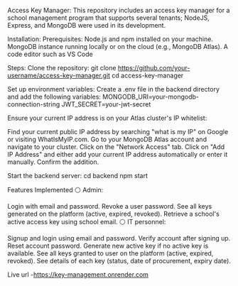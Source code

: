 Access Key Manager:
This repository includes an access key manager for a school management program that supports several tenants; NodeJS, Express, and MongoDB were used in its development.

Installation:
Prerequisites:
Node.js and npm installed on your machine.
MongoDB instance running locally or on the cloud (e.g., MongoDB Atlas).
A code editor such as VS Code

Steps:
Clone the repository:
git clone https://github.com/your-username/access-key-manager.git
cd access-key-manager

Set up environment variables:
Create a .env file in the backend directory and add the following variables:
MONGODB_URI=your-mongodb-connection-string
JWT_SECRET=your-jwt-secret

Ensure your current IP address is on your Atlas cluster's IP whitelist:

Find your current public IP address by searching "what is my IP" on Google or visiting WhatIsMyIP.com.
Go to your MongoDB Atlas account and navigate to your cluster.
Click on the "Network Access" tab.
Click on "Add IP Address" and either add your current IP address automatically or enter it manually.
Confirm the addition.

Start the backend server:
cd backend
npm start

Features Implemented
⚪ Admin:

Login with email and password.
Revoke a user password.
See all keys generated on the platform (active, expired, revoked).
Retrieve a school's active access key using school email.
⚪ IT personnel:

Signup and login using email and password.
Verify account after signing up.
Reset account password.
Generate new active key if no active key is available.
See all keys granted to user on the platform (active, expired, revoked).
See details of each key (status, date of procurement, expiry date).

Live url -https://key-management.onrender.com
